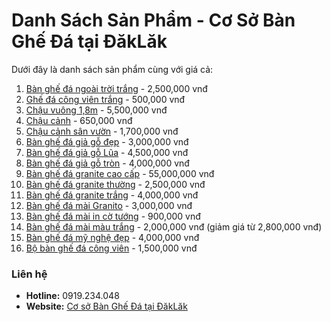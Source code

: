 # Danh Sách Sản Phẩm - Cơ Sở Bàn Ghế Đá tại ĐăkLăk

Dưới đây là danh sách sản phẩm cùng với giá cả:

1. [Bàn ghế đá ngoài trời trắng](#) - 2,500,000 vnđ
2. [Ghế đá công viên trắng](#) - 500,000 vnđ
3. [Chậu vuông 1,8m](#) - 5,500,000 vnđ
4. [Chậu cảnh](#) - 650,000 vnđ
5. [Chậu cảnh sân vườn](#) - 1,700,000 vnđ
6. [Bàn ghế đá giả gỗ đẹp](#) - 3,000,000 vnđ
7. [Bàn ghế đá giả gỗ Lũa](#) - 4,500,000 vnđ
8. [Bàn ghế đá giả gỗ tròn](#) - 4,000,000 vnđ
9. [Bàn ghế đá granite cao cấp](#) - 55,000,000 vnđ
10. [Bàn ghế đá granite thường](#) - 2,500,000 vnđ
11. [Bàn ghế đá granite trắng](#) - 4,000,000 vnđ
12. [Bàn ghế đá mài Granito](#) - 3,000,000 vnđ
13. [Bàn ghế đá mài in cờ tướng](#) - 900,000 vnđ
14. [Bàn ghế đá mài màu trắng](#) - 2,000,000 vnđ (giảm giá từ 2,800,000 vnđ)
15. [Bàn ghế đá mỹ nghệ đẹp](#) - 4,000,000 vnđ
16. [Bộ bàn ghế đá công viên](#) - 1,500,000 vnđ

### Liên hệ
- **Hotline:** 0919.234.048
- **Website:** [Cơ sở Bàn Ghế Đá tại ĐăkLăk](https://gheda.dak.edu.vn/co-so-ban-ghe-da)
